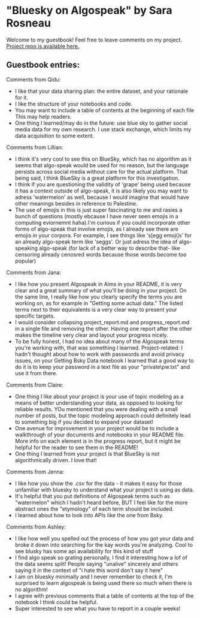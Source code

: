 # "Bluesky on Algospeak" by Sara Rosneau
Welcome to my guestbook! Feel free to leave comments on my project.  
[Project repo is available here.](https://github.com/Data-Science-for-Linguists-2025/Algospeak-on-Bluesky)

## Guestbook entries:

Comments from Qidu:
- I like that your data sharing plan: the entire dataset, and your rationale for it.
- I like the structure of your notebooks and code.
- You may want to include a table of contents at the beginning of each file 
    This may help readers.
- One thing I learned/may do in the future: use blue sky to gather social media data for my own research. I use 
    stack exchange, which limits my data acquisition to some extent. 

Comments from Lillian:
- I think it's very cool to see this on BlueSky, which has no algorithm as it seems that algo-speak would be used for no reason, but the language persists across social media without care for the actual platform. That being said, I think BlueSky is a great platform for this investigation.
- I think if you are questioning the validity of 'grape' being used because it has a context outside of algo-speak, it is also likely you may want to adress 'watermelon' as well, because I would imagine that would have other meanings besides in reference to Palestine.
- The use of emojis in this is just super fascinating to me and rasies a bunch of questions (mostly ebcause I have never seen emojis in a computing eviornemnt haha).I'm curious if you could incorporate other forms of algo-speak that involve emojis, as I already see there are emojis in your corpora. For example, I see things like 's[egg emoji]s' for an already algo-speak term like 'seggs'. Or just adress the idea of algo-speaking algo-speak (for lack of a better way to describe that- like censoring already cenosred words because those words become too popular)

Comments from Jana:
- I like how you present Algospeak in Aims in your README, it is very clear and a great summary of what you'll be doing in your project. On the same line, I really like how you clearly specify the terms you are working on, as for example in "Getting some actual data." The listed terms next to their equivalents is a very clear way to present your specific targets. 
- I would consider collapsing project_report.md and progress_report.md in a single file and removing the other. Having one report after the other makes the timeline very clear and layout your progress nicely.
- To be fully honest, I had no idea about many of the Algospeak terms you're working with, that was something I learned. Project-related: I hadn't thought about how to work with passwords and avoid privacy issues, on your Getting Bsky Data notebook I learned that a good way to do it is to keep your password in a text file as your "private\pw.txt" and use it from there.

Comments from Claire:
- One thing I like about your project is your use of topic modeling as a means of better understanding your data, as opposed to looking for reliable results. YOu mentioned that you were dealing with a small number of posts, but the topic modeling approach could definitely lead to something big if you decided to expand your dataset!
- One avenue for improvement in your project would be to include a walkthrough of your documents and notebooks in your README file. More info on each element is in the progress report, but it might be helpful for the reader to see them in the README!
- One thing I learned from your project is that BlueSky is not algorithmically driven. I love that!

Comments from Jenna:  
- I like how you show the .csv for the data - it makes it easy for those unfamiliar with bluesky to understand what your project is using as data.
- It's helpful that you put definitions of Algospeak terms such as "watermelon" which I hadn't heard before, BUT I feel like for the more abstract ones the "etymology" of each term should be included.  
- I learned about how to look into APIs like the one from Bsky.

Comments from Ashley:
- I like how well you spelled out the process of how you got your data and broke it down into searching for the kay words you're analyzing. Cool to see blusky has some api availability for this kind of stuff
- I find algo speak so grating personally, I find it interesting how a lof of the data seems split! People saying "unalive" sincerely and others saying it in the context of "i hate this word don't say it here"
- I am on bluesky minimally and I never remember to check it, I'm surprised to learn algospeak is being used there so much when there is no algorithm! 
- I agree with previous comments that a table of contents at the top of the notebook I think could be helpful.
- Super interested to see what you have to report in a couple weeks!
